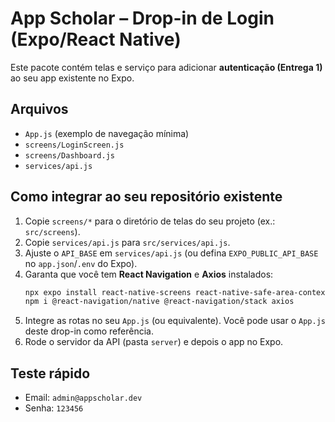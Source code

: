 # App Scholar – Drop-in de Login (Expo/React Native)

Este pacote contém telas e serviço para adicionar **autenticação (Entrega 1)** ao seu app existente no Expo.

## Arquivos
- `App.js` (exemplo de navegação mínima)
- `screens/LoginScreen.js`
- `screens/Dashboard.js`
- `services/api.js`

## Como integrar ao seu repositório existente
1. Copie `screens/*` para o diretório de telas do seu projeto (ex.: `src/screens`).
2. Copie `services/api.js` para `src/services/api.js`.
3. Ajuste o `API_BASE` em `services/api.js` (ou defina `EXPO_PUBLIC_API_BASE` no `app.json`/`.env` do Expo).
4. Garanta que você tem **React Navigation** e **Axios** instalados:
   ```bash
   npx expo install react-native-screens react-native-safe-area-context
   npm i @react-navigation/native @react-navigation/stack axios
   ```
5. Integre as rotas no seu `App.js` (ou equivalente). Você pode usar o `App.js` deste drop-in como referência.
6. Rode o servidor da API (pasta `server`) e depois o app no Expo.

## Teste rápido
- Email: `admin@appscholar.dev`
- Senha: `123456`
